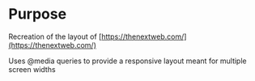 # Purpose

Recreation of the layout of [https://thenextweb.com/](https://thenextweb.com/)

Uses @media queries to provide a responsive layout meant for multiple
screen widths
